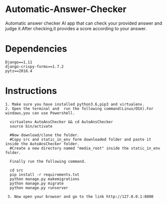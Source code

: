 # Automatic-Answer-Checker

Automatic answer checker AI app that can check your provided answer and judge it.After checking,it provides a score according to your answer.

# Dependencies

    Django==1.11
    django-crispy-forms==1.7.2
    pytz==2018.4
  
# Instructions

    1. Make sure you have installed python3.6,pip3 and virtualenv.
    2. Open the terminal and  run the following command(Linux/OSX).For windows,you can use Powershell.

      virtualenv AutoAnsChecker && cd AutoAnsChecker
      source bin/activate

      #Now download/clone the folder.
      #Copy src and static_in_env form downloaded folder and paste it inside the AutoAnsChecker folder.
      #Create a new directory named "media_root" inside the static_in_env folder.

      Finally run the following command.

      cd src
      pip install -r requirements.txt
      python manage.py makemigrations
      python manage.py migrate
      python manage.py runserver

     3. Now open your browser and go to the link http://127.0.0.1:8000
